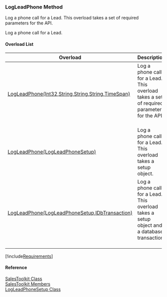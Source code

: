﻿### LogLeadPhone Method

Log a phone call for a Lead. This overload takes a set of required parameters for the API.

Log a phone call for a Lead.

#### Overload List

| Overload | Description |
| --- | --- |
| [LogLeadPhone(Int32,String,String,String,TimeSpan)](FChoice.Toolkits.Clarify~FChoice.Toolkits.Clarify.Sales.SalesToolkit~LogLeadPhone(Int32,String,String,String,TimeSpan).md) | Log a phone call for a Lead. This overload takes a set of required parameters for the API.   |
| [LogLeadPhone(LogLeadPhoneSetup)](FChoice.Toolkits.Clarify~FChoice.Toolkits.Clarify.Sales.SalesToolkit~LogLeadPhone(LogLeadPhoneSetup).md) | Log a phone call for a Lead. This overload takes a setup object.   |
| [LogLeadPhone(LogLeadPhoneSetup,IDbTransaction)](FChoice.Toolkits.Clarify~FChoice.Toolkits.Clarify.Sales.SalesToolkit~LogLeadPhone(LogLeadPhoneSetup,IDbTransaction).md) | Log a phone call for a Lead. This overload takes a setup object and a database transaction.   |

[!include[Requirements](../partials/requirements.md)]



#### Reference

[SalesToolkit Class](FChoice.Toolkits.Clarify~FChoice.Toolkits.Clarify.Sales.SalesToolkit.md)  
[SalesToolkit Members](FChoice.Toolkits.Clarify~FChoice.Toolkits.Clarify.Sales.SalesToolkit_members.md)  
[LogLeadPhoneSetup Class](FChoice.Toolkits.Clarify~FChoice.Toolkits.Clarify.Sales.LogLeadPhoneSetup.md)